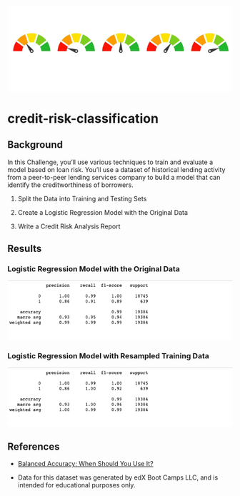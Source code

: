 ![Credit Risk](./Images/Credit_Risk_Image.png)

# credit-risk-classification

## Background
In this Challenge, you’ll use various techniques to train and evaluate a model based on loan risk. You’ll use a dataset of historical lending activity from a peer-to-peer lending services company to build a model that can identify the creditworthiness of borrowers.

1. Split the Data into Training and Testing Sets

2. Create a Logistic Regression Model with the Original Data

3. Write a Credit Risk Analysis Report

## Results

### Logistic Regression Model with the Original Data

![Logistic Regression Model with the Original Data](./Images/Logistic_Regression_Orginal_data.png)

### Logistic Regression Model with Resampled Training Data

![Logistic Regression Model with Resampled Training Data](./Images/Logistic_Regression_Model_Resampled_Trainig_data.png)


## References

* [Balanced Accuracy: When Should You Use It?](https://neptune.ai/blog/balanced-accuracy)


* Data for this dataset was generated by edX Boot Camps LLC, and is intended for educational purposes only.